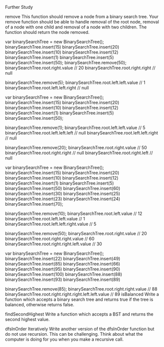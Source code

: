 Further Study

remove
This function should remove a node from a binary search tree. Your remove function should be able to handle removal of the root node, removal of a node with one child and removal of a node with two children. The function should return the node removed.

var binarySearchTree = new BinarySearchTree();
binarySearchTree.insert(15)
binarySearchTree.insert(20)
binarySearchTree.insert(10)
binarySearchTree.insert(12)
binarySearchTree.insert(1)
binarySearchTree.insert(5)
binarySearchTree.insert(50);
binarySearchTree.remove(50);
binarySearchTree.root.right.value // 20
binarySearchTree.root.right.right // null

binarySearchTree.remove(5);
binarySearchTree.root.left.left.value // 1
binarySearchTree.root.left.left.right // null

var binarySearchTree = new BinarySearchTree();
binarySearchTree.insert(15)
binarySearchTree.insert(20)
binarySearchTree.insert(10)
binarySearchTree.insert(12)
binarySearchTree.insert(1)
binarySearchTree.insert(5)
binarySearchTree.insert(50);

binarySearchTree.remove(1);
binarySearchTree.root.left.left.value // 5
binarySearchTree.root.left.left.left // null
binarySearchTree.root.left.left.right // null

binarySearchTree.remove(20);
binarySearchTree.root.right.value // 50
binarySearchTree.root.right.right // null
binarySearchTree.root.right.left // null

var binarySearchTree = new BinarySearchTree();
binarySearchTree.insert(15)
binarySearchTree.insert(20)
binarySearchTree.insert(10)
binarySearchTree.insert(12)
binarySearchTree.insert(1)
binarySearchTree.insert(5)
binarySearchTree.insert(50)
binarySearchTree.insert(60)
binarySearchTree.insert(30)
binarySearchTree.insert(25)
binarySearchTree.insert(23)
binarySearchTree.insert(24)
binarySearchTree.insert(70);

binarySearchTree.remove(10);
binarySearchTree.root.left.value // 12
binarySearchTree.root.left.left.value // 1
binarySearchTree.root.left.left.right.value // 5

binarySearchTree.remove(50);
binarySearchTree.root.right.value // 20
binarySearchTree.root.right.right.value // 60
binarySearchTree.root.right.right.left.value // 30

var binarySearchTree = new BinarySearchTree();
binarySearchTree.insert(22)
binarySearchTree.insert(49)
binarySearchTree.insert(85)
binarySearchTree.insert(66)
binarySearchTree.insert(95)
binarySearchTree.insert(90)
binarySearchTree.insert(100)
binarySearchTree.insert(88)
binarySearchTree.insert(93)
binarySearchTree.insert(89)

binarySearchTree.remove(85);
binarySearchTree.root.right.right.value // 88
binarySearchTree.root.right.right.right.left.left.value // 89
isBalanced
Write a function which accepts a binary search tree and returns true if the tree is balanced, otherwise returns false.

findSecondHighest
Write a function which accepts a BST and returns the second highest value.

dfsInOrder Iteratively
Write another version of the dfsInOrder function but do not use recursion. This can be challenging. Think about what the computer is doing for you when you make a recursive call.